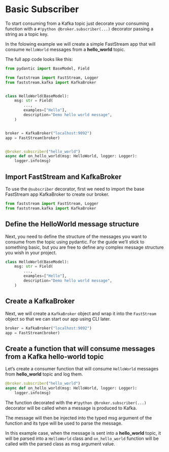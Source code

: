 # Basic Subscriber

To start consuming from a Kafka topic just decorate your consuming function with a `#!python @broker.subscriber(...)` decorator passing a string as a topic key.

In the folowing example we will create a simple FastStream app that will consume `HelloWorld` messages from a **hello_world** topic.

The full app code looks like this:

```python linenums="1"
from pydantic import BaseModel, Field

from faststream import FastStream, Logger
from faststream.kafka import KafkaBroker


class HelloWorld(BaseModel):
    msg: str = Field(
        ...,
        examples=["Hello"],
        description="Demo hello world message",
    )


broker = KafkaBroker("localhost:9092")
app = FastStream(broker)


@broker.subscriber("hello_world")
async def on_hello_world(msg: HelloWorld, logger: Logger):
    logger.info(msg)
```

## Import FastStream and KafkaBroker

To use the `@subscriber` decorator, first we need to import the base FastStream app KafkaBroker to create our broker.

```python linenums="1"
from faststream import FastStream, Logger
from faststream.kafka import KafkaBroker
```

## Define the HelloWorld message structure

Next, you need to define the structure of the messages you want to consume from the topic using pydantic. For the guide we’ll stick to something basic, but you are free to define any complex message structure you wish in your project.

```python linenums="1"
class HelloWorld(BaseModel):
    msg: str = Field(
        ...,
        examples=["Hello"],
        description="Demo hello world message",
    )
```

## Create a KafkaBroker

Next, we will create a `KafkaBroker` object and wrap it into the `FastStream` object so that we can start our app using CLI later.

```python linenums="1"
broker = KafkaBroker("localhost:9092")
app = FastStream(broker)
```

## Create a function that will consume messages from a Kafka hello-world topic

Let’s create a consumer function that will consume `HelloWorld` messages from **hello_world** topic and log them.

```python linenums="1"
@broker.subscriber("hello_world")
async def on_hello_world(msg: HelloWorld, logger: Logger):
    logger.info(msg)
```

The function decorated with the `#!python @broker.subscriber(...)` decorator will be called when a message is produced to Kafka.

The message will then be injected into the typed msg argument of the function and its type will be used to parse the message.

In this example case, when the message is sent into a **hello_world** topic, it will be parsed into a `HelloWorld` class and `on_hello_world` function will be called with the parsed class as msg argument value.
